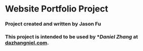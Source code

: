 # Website Portfolio Project
### Project created and written by **Jason Fu**
### This project is intended to be used by **Daniel Zhang* at [dazhangniel.com](dazhangniel.com). 
